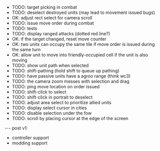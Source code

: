

- TODO: target picking in combat
- TODO: deselect destroyed units (may lead to movement issued bugs)
- OK: adjust rect select for camera scroll
- TODO: issue move order during combat
- TODO: tests
- TODO: display ranged attacks (dotted red line?)
- OK: if the target changed, reset move counter
- OK: two units can occupy the same tile if move order is issued during the same turn
- OK: allow unit to move into friendly-occupied cell if the unit is also moving
- TODO: show unit path when selected
- TODO: shift-pathing (hold shift to queue up pathing)  
- TODO: have passive units have a agroo range (think wc3)
- TODO: the camera zoom messes with selection and drag
- TODO: ping move location on order issued
- TODO: shift-click to select
- TODO: shift-click in portrait to deselect
- TODO: adjust area select to prioritize allied units
- TODO: display select cursor in cities
- TODO: disable selection under the fow
- TODO: scroll by placing cursor at the edge of the screen

--- post v1:
- controller support
- modding support